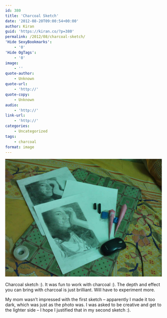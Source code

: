 ```yaml
---
id: 380
title: 'Charcoal Sketch'
date: '2012-08-20T09:00:54+00:00'
author: Kiran
guid: 'https://kiran.co/?p=380'
permalink: /2012/08/charcoal-sketch/
'Hide SexyBookmarks':
    - '0'
'Hide OgTags':
    - '0'
image:
    - ''
quote-author:
    - Unknown
quote-url:
    - 'http://'
quote-copy:
    - Unknown
audio:
    - 'http://'
link-url:
    - 'http://'
categories:
    - Uncategorized
tags:
    - charcoal
format: image
---
```


[![](/assets/images/2012/10/WP_001449.jpg "WP_001449")](/assets/images/2012/10/WP_001449.jpg)

Charcoal sketch :). It was fun to work with charcoal :). The depth and effect you can bring with charcoal is just brilliant. Will have to experiment more.

My mom wasn’t impressed with the first sketch – apparently I made it too dark, which was just as the photo was. I was asked to be creative and get to the lighter side – I hope I justified that in my second sketch :).